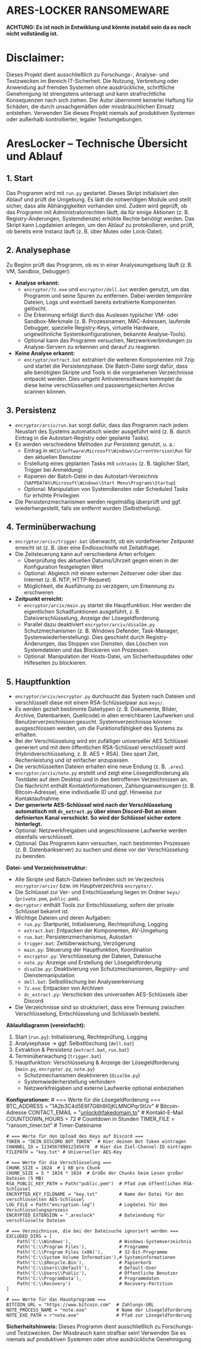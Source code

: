 # ARES-LOCKER RANSOMEWARE

**ACHTUNG: Es ist noch in Entwiklung und könnte instabil sein da es noch nicht vollständig ist.**

# Disclaimer:
Dieses Projekt dient ausschließlich zu Forschungs-, Analyse- und Testzwecken im Bereich IT-Sicherheit. Die Nutzung, Verbreitung oder Anwendung auf fremden Systemen ohne ausdrückliche, schriftliche Genehmigung ist strengstens untersagt und kann strafrechtliche Konsequenzen nach sich ziehen. Der Autor übernimmt keinerlei Haftung für Schäden, die durch unsachgemäßen oder missbräuchlichen Einsatz entstehen. Verwenden Sie dieses Projekt niemals auf produktiven Systemen oder außerhalb kontrollierter, legaler Testumgebungen.


# AresLocker – Technische Übersicht und Ablauf

## 1. Start
Das Programm wird mit `run.py` gestartet. Dieses Skript initialisiert den Ablauf und prüft die Umgebung. Es lädt die notwendigen Module und stellt sicher, dass alle Abhängigkeiten vorhanden sind. Zudem wird geprüft, ob das Programm mit Administratorrechten läuft, da für einige Aktionen (z. B. Registry-Änderungen, Systemdienste) erhöhte Rechte benötigt werden. Das Skript kann Logdateien anlegen, um den Ablauf zu protokollieren, und prüft, ob bereits eine Instanz läuft (z. B. über Mutex oder Lock-Datei).

## 2. Analysephase
Zu Beginn prüft das Programm, ob es in einer Analyseumgebung läuft (z. B. VM, Sandbox, Debugger):
- **Analyse erkannt:**
  - `encryptor/7z.exe` und `encryptor/dell.bat` werden genutzt, um das Programm und seine Spuren zu entfernen. Dabei werden temporäre Dateien, Logs und eventuell bereits extrahierte Komponenten gelöscht.
  - Die Erkennung erfolgt durch das Auslesen typischer VM- oder Sandbox-Merkmale (z. B. Prozessnamen, MAC-Adressen, laufende Debugger, spezielle Registry-Keys, virtuelle Hardware, ungewöhnliche Systemkonfigurationen, bekannte Analyse-Tools).
  - Optional kann das Programm versuchen, Netzwerkverbindungen zu Analyse-Servern zu erkennen und darauf zu reagieren.
- **Keine Analyse erkannt:**
  - `encryptor/extract.bat` extrahiert die weiteren Komponenten mit 7zip und startet die Persistenzphase. Die Batch-Datei sorgt dafür, dass alle benötigten Skripte und Tools in die vorgesehenen Verzeichnisse entpackt werden. Dies umgeht Antivierensoftware
  kommplet da diese keine verschlüsselten und passwortgesicherten
  Arcive scannen können.

## 3. Persistenz
- `encryptor/arciv/run.bat` sorgt dafür, dass das Programm nach jedem Neustart des Systems automatisch wieder ausgeführt wird (z. B. durch Eintrag in die Autostart-Registry oder geplante Tasks).
- Es werden verschiedene Methoden zur Persistenz genutzt, u. a.:
  - Eintrag in `HKCU\Software\Microsoft\Windows\CurrentVersion\Run` für den aktuellen Benutzer
  - Erstellung eines geplanten Tasks mit `schtasks` (z. B. täglicher Start, Trigger bei Anmeldung)
  - Kopieren der Batch-Datei in das Autostart-Verzeichnis (`%APPDATA%\Microsoft\Windows\Start Menu\Programs\Startup`)
  - Optional: Manipulation von Systemdiensten oder Scheduled Tasks für erhöhte Privilegien
- Die Persistenzmechanismen werden regelmäßig überprüft und ggf. wiederhergestellt, falls sie entfernt wurden (Selbstheilung).

## 4. Terminüberwachung
- `encryptor/arciv/trigger.bat` überwacht, ob ein vordefinierter Zeitpunkt erreicht ist (z. B. über eine Endlosschleife mit Zeitabfrage).
- Die Zeitsteuerung kann auf verschiedene Arten erfolgen:
  - Überprüfung des aktuellen Datums/Uhrzeit gegen einen in der Konfiguration festgelegten Wert
  - Optional: Abgleich mit einem externen Zeitserver oder über das Internet (z. B. NTP, HTTP-Request)
  - Möglichkeit, die Ausführung zu verzögern, um Erkennung zu erschweren
- **Zeitpunkt erreicht:**
  - `encryptor/arciv/main.py` startet die Hauptfunktion. Hier werden die eigentlichen Schadfunktionen ausgeführt, z. B. Dateiverschlüsselung, Anzeige der Lösegeldforderung.
  - Parallel dazu deaktiviert `encryptor/arciv/disalbe.py` Schutzmechanismen (z. B. Windows Defender, Task-Manager, Systemwiederherstellung). Dies geschieht durch Registry-Änderungen, das Stoppen von Diensten, das Löschen von Systemdateien und das Blockieren von Prozessen.
  - Optional: Manipulation der Hosts-Datei, um Sicherheitsupdates oder Hilfeseiten zu blockieren.

## 5. Hauptfunktion
- `encryptor/arciv/encryptor.py` durchsucht das System nach Dateien und verschlüsselt diese mit einem RSA-Schlüsselpaar aus `keys/`.
- Es werden gezielt bestimmte Dateitypen (z. B. Dokumente, Bilder, Archive, Datenbanken, Quellcode) in allen erreichbaren Laufwerken und Benutzerverzeichnissen gesucht. Systemverzeichnisse können ausgeschlossen werden, um die Funktionsfähigkeit des Systems zu erhalten.
- Bei der Verschlüsselung wird ein zufälliger universeller AES Schlüssel generiert und mit dem öffentlichen RSA-Schlüssel verschlüsselt wird (Hybridverschlüsselung, z. B. AES + RSA). Dies spart Zeit, Rechenleistung und ist einfacher anzupassen.
- Die verschlüsselten Dateien erhalten eine neue Endung (z. B. `.ares`).
- `encryptor/arciv/note.py` erstellt und zeigt eine Lösegeldforderung als Textdatei auf dem Desktop und in den betroffenen Verzeichnissen an. Die Nachricht enthält Kontaktinformationen, Zahlungsanweisungen (z. B. Bitcoin-Adresse), eine individuelle ID und ggf. Hinweise zur Kontaktaufnahme.
- **Der generierte AES-Schlüssel wird nach der Verschlüsselung automatisch mit `dc_extract.py` über einen Discord-Bot an einen definierten Kanal verschickt. So wird der Schlüssel sicher extern hinterlegt.**
- Optional: Netzwerkfreigaben und angeschlossene Laufwerke werden ebenfalls verschlüsselt.
- Optional: Das Programm kann versuchen, nach bestimmten Prozessen (z. B. Datenbankserver) zu suchen und diese vor der Verschlüsselung zu beenden.


**Datei- und Verzeichnisstruktur:**
- Alle Skripte und Batch-Dateien befinden sich im Verzeichnis `encryptor/arciv/` bzw. im Hauptverzeichnis `encryptor/`.
- Die Schlüssel zur Ver- und Entschlüsselung liegen im Ordner `keys/` (`private.pem`, `public.pem`).
- `decryptor/` enthält Tools zur Entschlüsselung, sofern der private Schlüssel bekannt ist.
- Wichtige Dateien und deren Aufgaben:
  - `run.py`: Startpunkt, Initialisierung, Rechteprüfung, Logging
  - `extract.bat`: Entpacken der Komponenten, AV-Umgehung
  - `run.bat`: Persistenzmechanismus, Autostart
  - `trigger.bat`: Zeitüberwachung, Verzögerung
  - `main.py`: Steuerung der Hauptfunktion, Koordination
  - `encryptor.py`: Verschlüsselung der Dateien, Dateisuche
  - `note.py`: Anzeige und Erstellung der Lösegeldforderung
  - `disalbe.py`: Deaktivierung von Schutzmechanismen, Registry- und Dienstemanipulation
  - `dell.bat`: Selbstlöschung bei Analyseerkennung
  - `7z.exe`: Entpacken von Archiven
  - `dc_extract.py`: Verschicken des universellen AES-Schlüssels über Discord 
- Die Verzeichnisse sind so strukturiert, dass eine Trennung zwischen Verschlüsselung, Entschlüsselung und Schlüsseln besteht.

**Ablaufdiagramm (vereinfacht):**
1. Start (`run.py`): Initialisierung, Rechteprüfung, Logging
2. Analysephase → ggf. Selbstlöschung (`dell.bat`)
3. Extraktion & Persistenz (`extract.bat`, `run.bat`)
4. Terminüberwachung (`trigger.bat`)
5. Hauptfunktion: Verschlüsselung & Anzeige der Lösegeldforderung (`main.py`, `encryptor.py`, `note.py`)
   - Schutzmechanismen deaktivieren (`disalbe.py`)
   - Systemwiederherstellung verhindern
   - Netzwerkfreigaben und externe Laufwerke optional einbeziehen

**Konfigurationen:**
    # === Werte für die Lösegeldforderung ===
    BTC_ADDRESS = "1A2b3C4d5E6f7G8h9I0jKLMNOPqrStUv"  # Bitcoin-Adresse
    CONTACT_EMAIL = "unlock@fakedomain.to"            # Kontakt-E-Mail
    COUNTDOWN_HOURS = 72                               # Countdown in Stunden
    TIMER_FILE = "ransom_timer.txt"                   # Timer-Dateiname

    # === Werte für den Upload des Keys auf Discord ===
    TOKEN = "DEIN_DISCORD_BOT_TOKEN"  # Hier deinen Bot Token eintragen
    CHANNEL_ID = 123456789012345678  # Hier die Ziel-Channel-ID eintragen
    FILEPATH = "key.txt" # Universeller AES-Key

    # === Werte für die Verschlüsselung ===
    CHUNK_SIZE = 1024  # 1 KB pro Chunk
    CHUNK_SIZE = 5 * 1024 * 1024  # Größe der Chunks beim Lesen großer Dateien (5 MB)
    RSA_PUBLIC_KEY_PATH = Path("public.pem")  # Pfad zum öffentlichen RSA-Schlüssel
    ENCRYPTED_KEY_FILENAME = "key.txt"        # Name der Datei für den verschlüsselten AES-Schlüssel
    LOG_FILE = Path("encryption.log")         # Logdatei für den Verschlüsselungsprozess
    ENCRYPTED_EXTENSION = ".areslock"         # Dateiendung für verschlüsselte Dateien

    # === Verzeichnisse, die bei der Dateisuche ignoriert werden ===
    EXCLUDED_DIRS = [
        Path('C:\\Windows'),                  # Windows-Systemverzeichnis
        Path('C:\\Program Files'),            # Programme
        Path('C:\\Program Files (x86)'),      # 32-Bit-Programme
        Path('C:\\System Volume Information'),# Systeminformationen
        Path('C:\\$Recycle.Bin'),             # Papierkorb
        Path('C:\\Users\\Default'),           # Default-User
        Path('C:\\Users\\Public'),            # Öffentliche Benutzer
        Path('C:\\ProgramData'),              # Programmdaten
        Path('C:\\Recovery')                  # Recovery-Partition
    ]

    # === Werte für das Hauotprogramm ===
    BITCOIN_URL = "https://www.bitcoin.com"  # Zahlungs-URL
    NOTE_PROCESS_NAME = "note.exe"           # Name der Lösegeldforderung
    NOTE_EXE_PATH = r"note.exe"              # Pfad zur Lösegeldforderung

**Sicherheitshinweis:**
Dieses Programm dient ausschließlich zu Forschungs- und Testzwecken. Der Missbrauch kann strafbar sein! Verwenden Sie es niemals auf produktiven Systemen oder ohne ausdrückliche Genehmigung.
